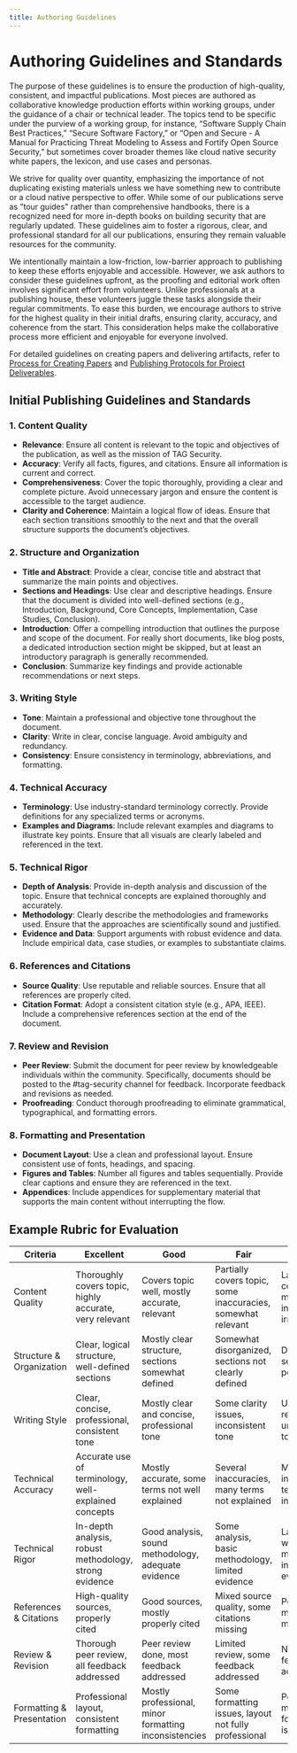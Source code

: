 ```yaml
---
title: Authoring Guidelines
---
```


# Authoring Guidelines and Standards

The purpose of these guidelines is to ensure the production of high-quality, consistent, and impactful publications. Most pieces are authored as collaborative knowledge production efforts within working groups, under the guidance of a chair or technical leader.
The topics tend to be specific under the purview of a working group, for instance, “Software Supply Chain Best Practices,” “Secure Software Factory,” or “Open and Secure - A Manual for Practicing Threat Modeling to Assess and Fortify Open Source Security,” but sometimes cover broader themes like cloud native security white papers, the lexicon, and use cases and personas.

We strive for quality over quantity, emphasizing the importance of not duplicating existing materials unless we have something new to contribute or a cloud native perspective to offer.
While some of our publications serve as "tour guides" rather than comprehensive handbooks, there is a recognized need for more in-depth books on building security that are regularly updated. These guidelines aim to foster a rigorous, clear, and professional standard for all our publications, ensuring they remain valuable resources for the community.

We intentionally maintain a low-friction, low-barrier approach to publishing to keep these efforts enjoyable and accessible.
However, we ask authors to consider these guidelines upfront, as the proofing and editorial work often involves significant effort from volunteers. Unlike professionals at a publishing house, these volunteers juggle these tasks alongside their regular commitments. To ease this burden, we encourage authors to strive for the highest quality in their initial drafts, ensuring clarity, accuracy, and coherence from the start.
This consideration helps make the collaborative process more efficient and enjoyable for everyone involved.

For detailed guidelines on creating papers and delivering artifacts, refer to [Process for Creating Papers](paper-process.md) and [Publishing Protocols for Project Deliverables](publishing-protocols.md).

## Initial Publishing Guidelines and Standards

### 1. Content Quality

- **Relevance**: Ensure all content is relevant to the topic and objectives of the publication, as well as the mission of TAG Security.
- **Accuracy**: Verify all facts, figures, and citations. Ensure all information is current and correct.
- **Comprehensiveness**: Cover the topic thoroughly, providing a clear and complete picture. Avoid unnecessary jargon and ensure the content is accessible to the target audience.
- **Clarity and Coherence**: Maintain a logical flow of ideas. Ensure that each section transitions smoothly to the next and that the overall structure supports the document’s objectives.

### 2. Structure and Organization

- **Title and Abstract**: Provide a clear, concise title and abstract that summarize the main points and objectives.
- **Sections and Headings**: Use clear and descriptive headings. Ensure that the document is divided into well-defined sections (e.g., Introduction, Background, Core Concepts, Implementation, Case Studies, Conclusion).
- **Introduction**: Offer a compelling introduction that outlines the purpose and scope of the document. For really short documents, like blog posts, a dedicated introduction section might be skipped, but at least an introductory paragraph is generally recommended.
- **Conclusion**: Summarize key findings and provide actionable recommendations or next steps.

### 3. Writing Style

- **Tone**: Maintain a professional and objective tone throughout the document.
- **Clarity**: Write in clear, concise language. Avoid ambiguity and redundancy.
- **Consistency**: Ensure consistency in terminology, abbreviations, and formatting.

### 4. Technical Accuracy

- **Terminology**: Use industry-standard terminology correctly. Provide definitions for any specialized terms or acronyms.
- **Examples and Diagrams**: Include relevant examples and diagrams to illustrate key points. Ensure that all visuals are clearly labeled and referenced in the text.

### 5. Technical Rigor

- **Depth of Analysis**: Provide in-depth analysis and discussion of the topic. Ensure that technical concepts are explained thoroughly and accurately.
- **Methodology**: Clearly describe the methodologies and frameworks used. Ensure that the approaches are scientifically sound and justified.
- **Evidence and Data**: Support arguments with robust evidence and data. Include empirical data, case studies, or examples to substantiate claims.

### 6. References and Citations

- **Source Quality**: Use reputable and reliable sources. Ensure that all references are properly cited.
- **Citation Format**: Adopt a consistent citation style (e.g., APA, IEEE). Include a comprehensive references section at the end of the document.

### 7. Review and Revision

- **Peer Review**: Submit the document for peer review by knowledgeable individuals within the community. Specifically, documents should be posted to the #tag-security channel for feedback. Incorporate feedback and revisions as needed.
- **Proofreading**: Conduct thorough proofreading to eliminate grammatical, typographical, and formatting errors.

### 8. Formatting and Presentation

- **Document Layout**: Use a clean and professional layout. Ensure consistent use of fonts, headings, and spacing.
- **Figures and Tables**: Number all figures and tables sequentially. Provide clear captions and ensure they are referenced in the text.
- **Appendices**: Include appendices for supplementary material that supports the main content without interrupting the flow.

## Example Rubric for Evaluation

| Criteria            | Excellent                                                | Good                                                    | Fair                                                     | Poor                                                     |
|---------------------|----------------------------------------------------------|---------------------------------------------------------|----------------------------------------------------------|----------------------------------------------------------|
| Content Quality     | Thoroughly covers topic, highly accurate, very relevant  | Covers topic well, mostly accurate, relevant             | Partially covers topic, some inaccuracies, somewhat relevant | Lacks coverage, many inaccuracies, irrelevant            |
| Structure & Organization | Clear, logical structure, well-defined sections        | Mostly clear structure, sections somewhat defined         | Somewhat disorganized, sections not clearly defined       | Disorganized, sections poorly defined                    |
| Writing Style       | Clear, concise, professional, consistent tone            | Mostly clear and concise, professional tone               | Some clarity issues, inconsistent tone                    | Unclear, redundant, unprofessional tone                  |
| Technical Accuracy  | Accurate use of terminology, well-explained concepts     | Mostly accurate, some terms not well explained            | Several inaccuracies, many terms not explained            | Many inaccuracies, terms used incorrectly                |
| Technical Rigor     | In-depth analysis, robust methodology, strong evidence   | Good analysis, sound methodology, adequate evidence       | Some analysis, basic methodology, limited evidence        | Lacks depth, weak methodology, insufficient evidence     |
| References & Citations | High-quality sources, properly cited                     | Good sources, mostly properly cited                        | Mixed source quality, some citations missing              | Poor sources, many citations missing                     |
| Review & Revision   | Thorough peer review, all feedback addressed             | Peer review done, most feedback addressed                  | Limited review, some feedback addressed                   | No review, feedback not addressed                        |
| Formatting & Presentation | Professional layout, consistent formatting           | Mostly professional, minor formatting inconsistencies      | Some formatting issues, layout not fully professional     | Poor layout, many formatting issues                      |